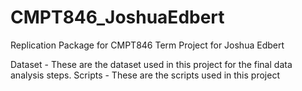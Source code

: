 # CMPT846_JoshuaEdbert
Replication Package for CMPT846 Term Project for Joshua Edbert

Dataset - These are the dataset used in this project for the final data analysis steps.
Scripts - These are the scripts used in this project
